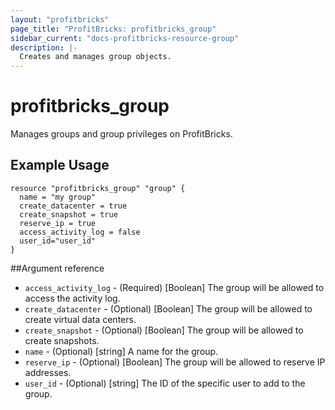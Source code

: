 ```yaml
---
layout: "profitbricks"
page_title: "ProfitBricks: profitbricks_group"
sidebar_current: "docs-profitbricks-resource-group"
description: |-
  Creates and manages group objects.
---
```


# profitbricks\_group

Manages groups and group privileges on ProfitBricks.

## Example Usage

```hcl
resource "profitbricks_group" "group" {
  name = "my group"
  create_datacenter = true
  create_snapshot = true
  reserve_ip = true
  access_activity_log = false
  user_id="user_id"
}
```

##Argument reference

* `access_activity_log` - (Required) [Boolean] The group will be allowed to access the activity log.
* `create_datacenter` - (Optional) [Boolean] The group will be allowed to create virtual data centers.
* `create_snapshot` - (Optional) [Boolean] The group will be allowed to create snapshots.
* `name` - (Optional) [string] A name for the group.
* `reserve_ip` - (Optional) [Boolean] The group will be allowed to reserve IP addresses.
* `user_id` - (Optional) [string] The ID of the specific user to add to the group.
